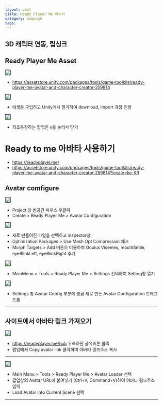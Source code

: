 ```yaml
---
layout: post
title: Ready Player Me 아바타
category: subpage
tags: 
---
```


## 3D 캐릭터 연동, 립싱크
## Ready Player Me Asset
<img style='border:solid 1px black;' src="https://image.onethelab.com/resized/1716442715.jpg" />

* <https://assetstore.unity.com/packages/tools/game-toolkits/ready-player-me-avatar-and-character-creator-259814>

<img style='border:solid 1px black;' src="https://image.onethelab.com/resized/1722780032.jpg" />

* 에셋을 구입하고 Unity에서 열기하여 download, import 과정 진행

<img style='border:solid 1px black;' src="https://image.onethelab.com/resized/1716443233.jpg" />

* 최초등장하는 팝업은 x를 눌러서 닫기

# Ready to me 아바타 사용하기
* <https://readyplayer.me/>
* <https://assetstore.unity.com/packages/tools/game-toolkits/ready-player-me-avatar-and-character-creator-259814?locale=ko-KR>

## Avatar comfigure
<img style='border:solid 1px black;' src="https://image.onethelab.com/resized/1715434259.jpg" />

* Project 창 빈공간 마우스 우클릭
* Create > Ready Player Me > Avatar Configuration

<img style='border:solid 1px black;' src="https://image.onethelab.com/resized/1715434478.jpg" />

* 새로 만들어진 파일을 선택하고 inspector창
* Optimization Packages > Use Mesh Opt Compression 체크
* Morph Targets > Add 버튼으 이용하여 Oculus Visemes, mouthSmile, eyeBlinkLeft, eyeBlickRight 추가

<img style='border:solid 1px black;' src="https://image.onethelab.com/resized/1715434387.jpg" />

* MainMenu > Tools > Ready Player Me > Settings 선택하여 Setting창 열기

<img style='border:solid 1px black;' src="https://image.onethelab.com/resized/1715434431.jpg" />

* Settings 창 Avatar Config 부분에 방금 새로 만든 Avatar Configuration 드래그 드롭

---

## 사이트에서 아바타 링크 가져오기

<img style='border:solid 1px black;' src="https://image.onethelab.com/resized/1716443315.jpg" />

* <https://readyplayer.me/hub> 우측하단 공유버튼 클릭
* 팝업에서 Copy avatar link 클릭하여 아바타 링크주소 복사

---

<img style='border:solid 1px black;' src="https://image.onethelab.com/resized/1716443403.jpg" />

* Main Manu > Tools > Ready Player Me > Avatar Loader 선택
* 팝업창의 Avatar URL에 붙여넣기 (Ctrl+V, Command+V)하여 아바타 링크주소 입력
* Load Avatar into Current Scene 선택

---